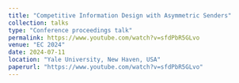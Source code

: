 ```yaml
---
title: "Competitive Information Design with Asymmetric Senders"
collection: talks
type: "Conference proceedings talk"
permalink: https://www.youtube.com/watch?v=sfdPbR5GLvo
venue: "EC 2024"
date: 2024-07-11
location: "Yale University, New Haven, USA"
paperurl: "https://www.youtube.com/watch?v=sfdPbR5GLvo"
---
```

